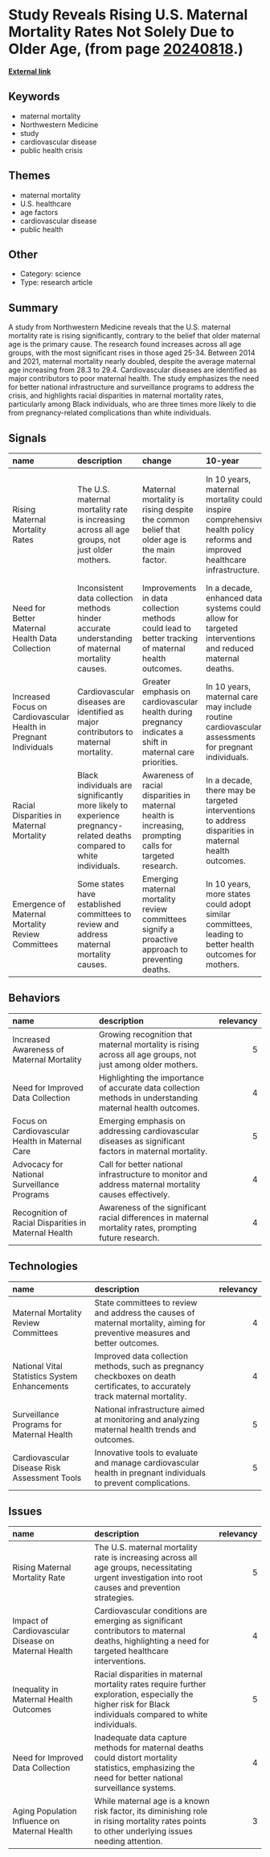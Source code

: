 # __Study Reveals Rising U.S. Maternal Mortality Rates Not Solely Due to Older Age__, (from page [20240818](https://kghosh.substack.com/p/20240818).)

__[External link](https://news.northwestern.edu/stories/2024/03/u-s-maternal-death-rate-increasing-at-an-alarming-rate/)__



## Keywords

* maternal mortality
* Northwestern Medicine
* study
* cardiovascular disease
* public health crisis

## Themes

* maternal mortality
* U.S. healthcare
* age factors
* cardiovascular disease
* public health

## Other

* Category: science
* Type: research article

## Summary

A study from Northwestern Medicine reveals that the U.S. maternal mortality rate is rising significantly, contrary to the belief that older maternal age is the primary cause. The research found increases across all age groups, with the most significant rises in those aged 25-34. Between 2014 and 2021, maternal mortality nearly doubled, despite the average maternal age increasing from 28.3 to 29.4. Cardiovascular diseases are identified as major contributors to poor maternal health. The study emphasizes the need for better national infrastructure and surveillance programs to address the crisis, and highlights racial disparities in maternal mortality rates, particularly among Black individuals, who are three times more likely to die from pregnancy-related complications than white individuals.

## Signals

| name                                                             | description                                                                                                           | change                                                                                                    | 10-year                                                                                                                   | driving-force                                                                                                          |   relevancy |
|:-----------------------------------------------------------------|:----------------------------------------------------------------------------------------------------------------------|:----------------------------------------------------------------------------------------------------------|:--------------------------------------------------------------------------------------------------------------------------|:-----------------------------------------------------------------------------------------------------------------------|------------:|
| Rising Maternal Mortality Rates                                  | The U.S. maternal mortality rate is increasing across all age groups, not just older mothers.                         | Maternal mortality is rising despite the common belief that older age is the main factor.                 | In 10 years, maternal mortality could inspire comprehensive health policy reforms and improved healthcare infrastructure. | Increased awareness and urgency for addressing maternal health issues among healthcare professionals and policymakers. |           5 |
| Need for Better Maternal Health Data Collection                  | Inconsistent data collection methods hinder accurate understanding of maternal mortality causes.                      | Improvements in data collection methods could lead to better tracking of maternal health outcomes.        | In a decade, enhanced data systems could allow for targeted interventions and reduced maternal deaths.                    | The push for better healthcare data systems in response to rising maternal mortality rates.                            |           4 |
| Increased Focus on Cardiovascular Health in Pregnant Individuals | Cardiovascular diseases are identified as major contributors to maternal mortality.                                   | Greater emphasis on cardiovascular health during pregnancy indicates a shift in maternal care priorities. | In 10 years, maternal care may include routine cardiovascular assessments for pregnant individuals.                       | Growing recognition of the importance of cardiovascular health in preventing maternal deaths.                          |           4 |
| Racial Disparities in Maternal Mortality                         | Black individuals are significantly more likely to experience pregnancy-related deaths compared to white individuals. | Awareness of racial disparities in maternal health is increasing, prompting calls for targeted research.  | In a decade, there may be targeted interventions to address disparities in maternal health outcomes.                      | Social justice movements advocating for equity in healthcare access and outcomes.                                      |           5 |
| Emergence of Maternal Mortality Review Committees                | Some states have established committees to review and address maternal mortality causes.                              | Emerging maternal mortality review committees signify a proactive approach to preventing deaths.          | In 10 years, more states could adopt similar committees, leading to better health outcomes for mothers.                   | The need for systematic approaches to analyze and address maternal health crises.                                      |           3 |

## Behaviors

| name                                                 | description                                                                                                |   relevancy |
|:-----------------------------------------------------|:-----------------------------------------------------------------------------------------------------------|------------:|
| Increased Awareness of Maternal Mortality            | Growing recognition that maternal mortality is rising across all age groups, not just among older mothers. |           5 |
| Need for Improved Data Collection                    | Highlighting the importance of accurate data collection methods in understanding maternal health outcomes. |           4 |
| Focus on Cardiovascular Health in Maternal Care      | Emerging emphasis on addressing cardiovascular diseases as significant factors in maternal mortality.      |           5 |
| Advocacy for National Surveillance Programs          | Call for better national infrastructure to monitor and address maternal mortality causes effectively.      |           4 |
| Recognition of Racial Disparities in Maternal Health | Awareness of the significant racial differences in maternal mortality rates, prompting future research.    |           4 |

## Technologies

| name                                          | description                                                                                                                   |   relevancy |
|:----------------------------------------------|:------------------------------------------------------------------------------------------------------------------------------|------------:|
| Maternal Mortality Review Committees          | State committees to review and address the causes of maternal mortality, aiming for preventive measures and better outcomes.  |           4 |
| National Vital Statistics System Enhancements | Improved data collection methods, such as pregnancy checkboxes on death certificates, to accurately track maternal mortality. |           4 |
| Surveillance Programs for Maternal Health     | National infrastructure aimed at monitoring and analyzing maternal health trends and outcomes.                                |           5 |
| Cardiovascular Disease Risk Assessment Tools  | Innovative tools to evaluate and manage cardiovascular health in pregnant individuals to prevent complications.               |           5 |

## Issues

| name                                                | description                                                                                                                                                 |   relevancy |
|:----------------------------------------------------|:------------------------------------------------------------------------------------------------------------------------------------------------------------|------------:|
| Rising Maternal Mortality Rate                      | The U.S. maternal mortality rate is increasing across all age groups, necessitating urgent investigation into root causes and prevention strategies.        |           5 |
| Impact of Cardiovascular Disease on Maternal Health | Cardiovascular conditions are emerging as significant contributors to maternal deaths, highlighting a need for targeted healthcare interventions.           |           4 |
| Inequality in Maternal Health Outcomes              | Racial disparities in maternal mortality rates require further exploration, especially the higher risk for Black individuals compared to white individuals. |           5 |
| Need for Improved Data Collection                   | Inadequate data capture methods for maternal deaths could distort mortality statistics, emphasizing the need for better national surveillance systems.      |           4 |
| Aging Population Influence on Maternal Health       | While maternal age is a known risk factor, its diminishing role in rising mortality rates points to other underlying issues needing attention.              |           3 |